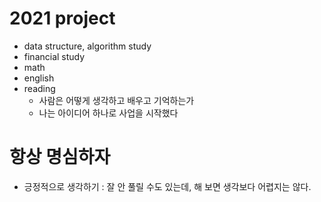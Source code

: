 # 2021 project
- data structure, algorithm study
- financial study
- math
- english
- reading
  - 사람은 어떻게 생각하고 배우고 기억하는가
  - 나는 아이디어 하나로 사업을 시작했다
 # 항상 명심하자
 - 긍정적으로 생각하기 : 잘 안 풀릴 수도 있는데, 해 보면 생각보다 어렵지는 않다.

